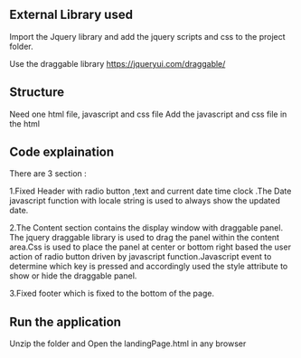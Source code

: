 ## External Library used
Import the Jquery library and add the jquery scripts and css to the project folder.

Use the draggable library https://jqueryui.com/draggable/

## Structure
Need one html file, javascript and css file
Add the javascript and css file in the html

## Code explaination 

There are 3 section :

1.Fixed Header with radio button ,text and current date time clock .The Date javascript function with locale string is used to always show the updated date.

2.The Content section contains the display window with draggable panel.
The jquery draggable library is used to drag the panel within the content area.Css is used to place the panel at center or bottom right based the user action of radio button driven by javascript function.Javascript event to determine which key is pressed and accordingly used the style attribute to show or hide the draggable panel.

3.Fixed footer which is fixed to the bottom of the page.

## Run the application

Unzip the folder and Open the landingPage.html in any browser
